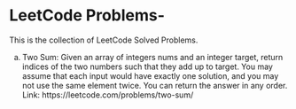 # LeetCode Problems-
This is the collection of LeetCode Solved Problems.

<ol type = "a">
  <li> Two Sum: Given an array of integers nums and an integer target, return indices of the two numbers such that they add up to target. You may assume that each input would have exactly one solution, and you may not use the same element twice. You can return the answer in any order.
    <br>Link: https://leetcode.com/problems/two-sum/ </li>
</ol>
